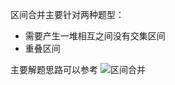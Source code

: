 区间合并主要针对两种题型：
- 需要产生一堆相互之间没有交集区间
- 重叠区间

主要解题思路可以参考
![区间合并](https://gitee.com/ixnzone/img-bed/raw/master/2021/03/10/20210310101459.png)